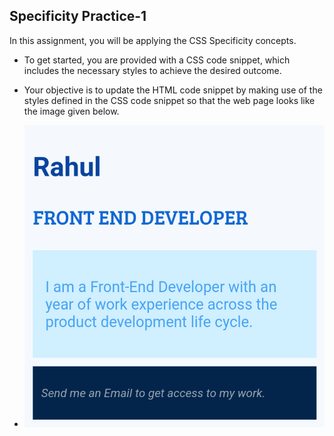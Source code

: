 ## Specificity Practice-1

In this assignment, you will be applying the CSS Specificity concepts.

- To get started, you are provided with a CSS code snippet, which includes the necessary styles to achieve the desired outcome.

- Your objective is to update the HTML code snippet by making use of the styles defined in the CSS code snippet so that the web page looks like the image given below.

- ![alt text](image.png)


